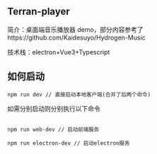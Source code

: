## Terran-player

简介：桌面端音乐播放器 demo，部分内容参考了https://github.com/Kaidesuyo/Hydrogen-Music

技术栈：electron+Vue3+Typescript

## 如何启动

```
npm run dev // 直接启动本地客户端(合并了后两个命令)
```

如需分别启动则分别执行以下命令

```

npm run web-dev // 启动前端服务

npm run electron-dev // 启动electron服务
```
